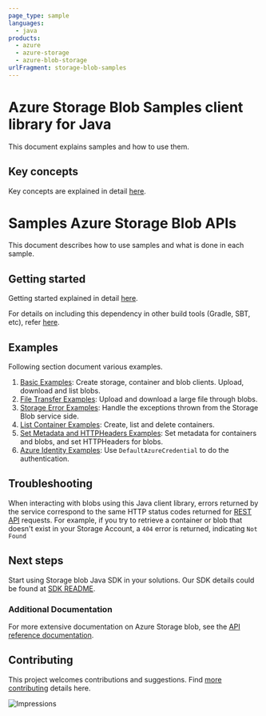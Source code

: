 ```yaml
---
page_type: sample
languages:
  - java
products:
  - azure
  - azure-storage
  - azure-blob-storage
urlFragment: storage-blob-samples
---
```


# Azure Storage Blob Samples client library for Java
This document explains samples and how to use them.

## Key concepts
Key concepts are explained in detail [here][SDK_README_KEY_CONCEPTS].

# Samples Azure Storage Blob APIs
This document describes how to use samples and what is done in each sample.

## Getting started
Getting started explained in detail [here][SDK_README_GETTING_STARTED].

For details on including this dependency in other build tools (Gradle, SBT, etc), refer [here](https://search.maven.org/artifact/com.azure/azure-core).

## Examples
   Following section document various examples.

1. [Basic Examples][samples_basic]: Create storage, container and blob clients. Upload, download and list blobs.
2. [File Transfer Examples][samples_file_transfer]: Upload and download a large file through blobs.
3. [Storage Error Examples][samples_storage_error]: Handle the exceptions thrown from the Storage Blob service side.
4. [List Container Examples][samples_list_containers]: Create, list and delete containers.
5. [Set Metadata and HTTPHeaders Examples][samples_metadata]: Set metadata for containers and blobs, and set HTTPHeaders for blobs.
6. [Azure Identity Examples][samples_identity]: Use `DefaultAzureCredential` to do the authentication.

## Troubleshooting
When interacting with blobs using this Java client library, errors returned by the service correspond to the same HTTP
status codes returned for [REST API][error_codes] requests. For example, if you try to retrieve a container or blob that
doesn't exist in your Storage Account, a `404` error is returned, indicating `Not Found`

## Next steps
Start using Storage blob Java SDK in your solutions. Our SDK details could be found at [SDK README][BLOB_SDK_README]. 

###  Additional Documentation
For more extensive documentation on Azure Storage blob, see the [API reference documentation][storageblob_rest].

## Contributing
This project welcomes contributions and suggestions. Find [more contributing][SDK_README_CONTRIBUTING] details here.

<!-- LINKS -->
[BLOB_SDK_README]: ../../README.md
[SDK_README_CONTRIBUTING]:../../README.md#contributing
[SDK_README_GETTING_STARTED]: ../../README.md#getting-started
[SDK_README_KEY_CONCEPTS]: ../../README.md#key-concepts
[samples_basic]: java/com/azure/storage/blob/BasicExample.java
[samples_file_transfer]: java/com/azure/storage/blob/FileTransferExample.java
[samples_storage_error]: java/com/azure/storage/blob/StorageErrorHandlingExample.java
[samples_list_containers]: java/com/azure/storage/blob/ListContainersExample.java
[samples_metadata]: java/com/azure/storage/blob/SetMetadataAndHTTPHeadersExample.java
[samples_identity]: java/com/azure/storage/blob/AzureIdentityExample.java
[storageblob_rest]: https://docs.microsoft.com/en-us/rest/api/storageservices/blob-service-rest-api
[error_codes]: https://docs.microsoft.com/rest/api/storageservices/blob-service-error-codes

![Impressions](https://azure-sdk-impressions.azurewebsites.net/api/impressions/azure-sdk-for-java%2Fsdk%2Fstorage%2Fazure-storage-blob%2Fsrc%2Fsamples%2FREADME.png)
